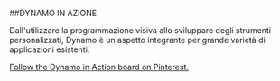 ##DYNAMO IN AZIONE

Dall'utilizzare la programmazione visiva allo sviluppare degli strumenti personalizzati, Dynamo è un aspetto integrante per grande varietà di applicazioni esistenti.

<a data-pin-do="embedBoard" href="http://www.pinterest.com/modelabnyc/dynamo-in-action/" data-pin-scale-width="240" data-pin-scale-height="1280" data-pin-board-width="770">Follow the Dynamo in Action board on Pinterest.</a>
<!-- Please call pinit.js only once per page -->
<script type="text/javascript" async defer src="//assets.pinterest.com/js/pinit.js"></script>
